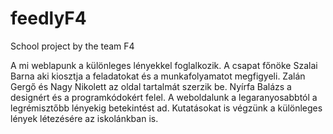 # feedlyF4
School project by the team F4

A mi weblapunk a különleges lényekkel foglalkozik. A csapat főnöke Szalai Barna aki kiosztja a feladatokat és a munkafolyamatot megfigyeli. Zalán Gergő és Nagy Nikolett az oldal tartalmát szerzik be. Nyírfa Balázs a designért és a programkódokért felel. A weboldalunk a legaranyosabbtól a legrémisztőbb lényekig betekintést ad. Kutatásokat is végzünk a különleges lények létezésére az iskolánkban is.